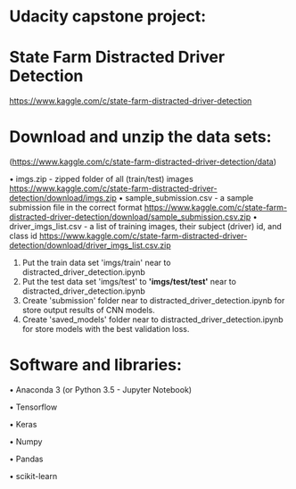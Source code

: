 # Udacity capstone project:
# State Farm Distracted Driver Detection
https://www.kaggle.com/c/state-farm-distracted-driver-detection



# Download and unzip the data sets:
(https://www.kaggle.com/c/state-farm-distracted-driver-detection/data)

• imgs.zip - zipped folder of all (train/test) images
https://www.kaggle.com/c/state-farm-distracted-driver-detection/download/imgs.zip
• sample_submission.csv - a sample submission file in the correct format
https://www.kaggle.com/c/state-farm-distracted-driver-detection/download/sample_submission.csv.zip
• driver_imgs_list.csv - a list of training images, their subject (driver) id, and class id
https://www.kaggle.com/c/state-farm-distracted-driver-detection/download/driver_imgs_list.csv.zip

1. Put the train data set 'imgs/train' near to distracted_driver_detection.ipynb
2. Put the test data set 'imgs/test' to **'imgs/test/test'** near to distracted_driver_detection.ipynb
3. Create 'submission' folder near to distracted_driver_detection.ipynb for store output results of CNN models.
4. Create 'saved_models' folder near to distracted_driver_detection.ipynb for store models with the best validation loss.



# Software and libraries:
• Anaconda 3 (or Python 3.5 - Jupyter Notebook)

• Tensorflow

• Keras

• Numpy

• Pandas

• scikit-learn
